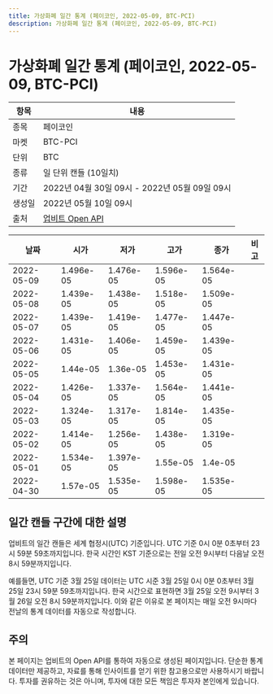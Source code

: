 ```yaml
---
title: 가상화폐 일간 통계 (페이코인, 2022-05-09, BTC-PCI)
description: 가상화폐 일간 통계 (페이코인, 2022-05-09, BTC-PCI)
---
```



가상화폐 일간 통계 (페이코인, 2022-05-09, BTC-PCI)
===

|항목|내용|
|--|--|
|종목|페이코인|
|마켓|BTC-PCI|
|단위|BTC|
|종류|일 단위 캔들 (10일치)|
|기간|2022년 04월 30일 09시 - 2022년 05월 09일 09시|
|생성일|2022년 05월 10일 09시|
|출처|[업비트 Open API](https://docs.upbit.com)|


|날짜|시가|저가|고가|종가|비고|
|--|--|--|--|--|--|
|2022-05-09|1.496e-05|1.476e-05|1.596e-05|1.564e-05|    |
|2022-05-08|1.439e-05|1.438e-05|1.518e-05|1.509e-05|    |
|2022-05-07|1.439e-05|1.419e-05|1.477e-05|1.447e-05|    |
|2022-05-06|1.431e-05|1.406e-05|1.459e-05|1.439e-05|    |
|2022-05-05|1.44e-05|1.36e-05|1.453e-05|1.431e-05|    |
|2022-05-04|1.426e-05|1.337e-05|1.564e-05|1.441e-05|    |
|2022-05-03|1.324e-05|1.317e-05|1.814e-05|1.435e-05|    |
|2022-05-02|1.414e-05|1.256e-05|1.438e-05|1.319e-05|    |
|2022-05-01|1.534e-05|1.397e-05|1.55e-05|1.4e-05|    |
|2022-04-30|1.57e-05|1.535e-05|1.598e-05|1.535e-05|    |


일간 캔들 구간에 대한 설명
---


업비트의 일간 캔들은 세계 협정시(UTC) 기준입니다. 
UTC 기준 0시 0분 0초부터 23시 59분 59초까지입니다. 
한국 시간인 KST 기준으로는 전일 오전 9시부터 다음날 오전 8시 59분까지입니다. 


예를들면, UTC 기준 3월 25일 데이터는 UTC 시준 3월 25일 0시 0분 0초부터 3월 25일 23시 59분 59초까지입니다. 
한국 시간으로 표현하면 3월 25일 오전 9시부터 3월 26일 오전 8시 59분까지입니다. 
이와 같은 이유로 본 페이지는 매일 오전 9시마다 전날의 통계 데이터를 자동으로 작성합니다. 


주의
---


본 페이지는 업비트의 Open API를 통하여 자동으로 생성된 페이지입니다. 
단순한 통계 데이터만 제공하고, 자료를 통해 인사이트를 얻기 위한 참고용으로만 사용하시기 바랍니다. 
투자를 권유하는 것은 아니며, 투자에 대한 모든 책임은 투자자 본인에게 있습니다. 
